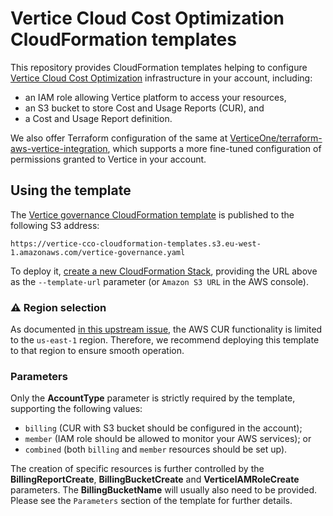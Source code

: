 # Vertice Cloud Cost Optimization CloudFormation templates

This repository provides CloudFormation templates helping to configure
[Vertice Cloud Cost Optimization](https://www.vertice.one/product/cloud-cost-optimization)
infrastructure in your account, including:

* an IAM role allowing Vertice platform to access your resources,
* an S3 bucket to store Cost and Usage Reports (CUR), and
* a Cost and Usage Report definition.

We also offer Terraform configuration of the same at
[VerticeOne/terraform-aws-vertice-integration](https://github.com/VerticeOne/terraform-aws-vertice-integration),
which supports a more fine-tuned configuration of permissions
granted to Vertice in your account.

## Using the template

The [Vertice governance CloudFormation template](templates/governance.yaml) is published
to the following S3 address:

```text
https://vertice-cco-cloudformation-templates.s3.eu-west-1.amazonaws.com/vertice-governance.yaml
```

To deploy it, [create a new CloudFormation Stack](https://docs.aws.amazon.com/AWSCloudFormation/latest/UserGuide/using-cfn-cli-creating-stack.html),
providing the URL above as the `--template-url` parameter (or `Amazon S3 URL`
in the AWS console).

### :warning: Region selection

As documented [in this upstream issue](https://github.com/aws-cloudformation/cloudformation-coverage-roadmap/issues/1825),
the AWS CUR functionality is limited to the `us-east-1` region. Therefore,
we recommend deploying this template to that region to ensure smooth operation.

### Parameters

Only the **AccountType** parameter is strictly required by the template,
supporting the following values:

* `billing` (CUR with S3 bucket should be configured in the account);
* `member` (IAM role should be allowed to monitor your AWS services); or
* `combined` (both `billing` and `member` resources should be set up).

The creation of specific resources is further controlled by the
**BillingReportCreate**, **BillingBucketCreate** and **VerticeIAMRoleCreate**
parameters. The **BillingBucketName** will usually also need to be provided.
Please see the `Parameters` section of the template for further details.
